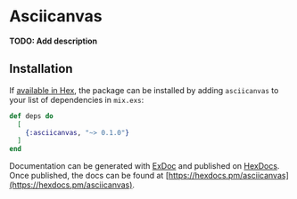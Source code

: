 # Asciicanvas

**TODO: Add description**

## Installation

If [available in Hex](https://hex.pm/docs/publish), the package can be installed
by adding `asciicanvas` to your list of dependencies in `mix.exs`:

```elixir
def deps do
  [
    {:asciicanvas, "~> 0.1.0"}
  ]
end
```

Documentation can be generated with [ExDoc](https://github.com/elixir-lang/ex_doc)
and published on [HexDocs](https://hexdocs.pm). Once published, the docs can
be found at [https://hexdocs.pm/asciicanvas](https://hexdocs.pm/asciicanvas).

